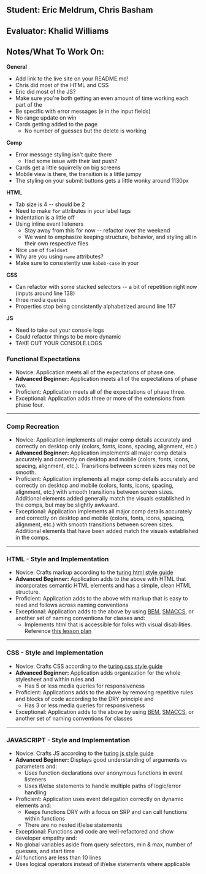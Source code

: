 ## Student: Eric Meldrum, Chris Basham
## Evaluator: Khalid Williams
## Notes/What To Work On:

__General__
* Add link to the live site on your README.md!
* Chris did most of the HTML and CSS
* Eric did most of the JS?
* Make sure you're both getting an even amount of time working each part of the
* Be specific with error messages (e in the input fields)
* No range update on win
* Cards getting added to the page
  * No number of guesses but the delete is working


__Comp__
* Error message styling isn't quite there
  * Had some issue with their last push?
* Cards get a little squirrelly on big screens
* Mobile view is there, the transition is a little jumpy
* The styling on your submit buttons gets a little wonky around 1130px


__HTML__
* Tab size is 4 -- should be 2
* Need to make `for` attributes in your label tags  
* Indentation is a little off
* Using inline event listeners
  * Stay away from this for now -- refactor over the weekend
  * We want to emphasize keeping structure, behavior, and styling all in their own respective files
* Nice use of `fieldset`
* Why are you using `name` attributes?
* Make sure to consistently use `kabob-case` in your


__CSS__
* Can refactor with some stacked selectors -- a bit of repetition right now (inputs around line 138)
* three media queries
* Properties stop being consistently alphabetized around line 167

__JS__
* Need to take out your console logs
* Could refactor things to be more dynamic
* TAKE OUT YOUR CONSOLE.LOGS

### Functional Expectations

* Novice: Application meets all of the expectations of phase one.
* __Advanced Beginner:__ Application meets all of the expectations of phase two.
* Proficient: Application meets all of the expectations of phase three.
* Exceptional: Application adds three or more of the extensions from phase four.

------------------------------------------------------------------

### Comp Recreation

* Novice: Application implements all major comp details accurately and correctly on desktop only (colors, fonts, icons, spacing, alignment, etc.)
* __Advanced Beginner:__ Application implements all major comp details accurately and correctly on desktop and mobile (colors, fonts, icons, spacing, alignment,  etc.). Transitions between screen sizes may not be smooth.
* Proficient: Application implements all major comp details accurately and correctly on desktop and mobile (colors, fonts, icons, spacing, alignment,  etc.) with smooth transitions between screen sizes. Additional elements added generally match the visuals established in the comps, but may be slightly awkward.
* Exceptional: Application implements all major comp details accurately and correctly on desktop and mobile (colors, fonts, icons, spacing, alignment,  etc.) with smooth transitions between screen sizes. Additional elements that have been added match the visuals established in the comps.

------------------------------------------------------------------

### HTML - Style and Implementation

* Novice: Crafts markup according to the [turing html style guide](https://github.com/turingschool-examples/html)
* __Advanced Beginner:__ Application adds to the above with HTML that incorporates semantic HTML elements and has a simple, clean HTML structure.
* Proficient: Application adds to the above with markup that is easy to read and follows across naming conventions
* Exceptional: Application adds to the above by using [BEM](http://getbem.com/), [SMACCS](https://smacss.com/), or another set of naming conventions for classes and:
    * Implements html that is accessible for folks with visual disabilities. Reference [this lesson plan](http://frontend.turing.io/lessons/floating/web-accessibility.html)

------------------------------------------------------------------

### CSS - Style and Implementation

* Novice: Crafts CSS according to the [turing css style guide](https://github.com/turingschool-examples/css)
* __Advanced Beginner:__ Application adds organization for the whole stylesheet and within rules and
  * Has 5 or less media queries for responsiveness
* Proficient: Applications adds to the above by removing repetitive rules and blocks of code according to the DRY principle and
  * Has 3 or less media queries for responsiveness
* Exceptional: Application adds to the above by using [BEM](http://getbem.com/), [SMACCS](https://smacss.com/), or another set of naming conventions for classes

------------------------------------------------------------------

### JAVASCRIPT - Style and Implementation

* Novice: Crafts JS according to the [turing js style guide](https://github.com/turingschool-examples/javascript/tree/master/es5)
* __Advanced Beginner:__ Displays good understanding of arguments vs parameters and:
  * Uses function declarations over anonymous functions in event listeners
  * Uses if/else statements to handle multiple paths of logic/error handling
* Proficient: Application uses event delegation correctly on dynamic elements and:
  * Keeps functions DRY with a focus on SRP and can call functions within functions
  * There are no nested if/else statements
*  Exceptional: Functions and code are well-refactored and show developer empathy and:
  * No global variables aside from query selectors, min & max, number of guesses, and start time
  * All functions are less than 10 lines
  * Uses logical operators instead of if/else statements where applicable
